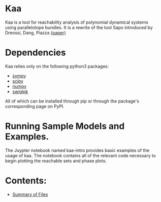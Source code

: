 # Kaa
Kaa is a tool for reachability analysis of polynomial dynamical systems using parallelotope bundles.
It is a rewrite of the tool Sapo introduced by Dreossi, Dang, Piazza [(paper)](https://dl.acm.org/doi/abs/10.1145/2883817.2883838)

# Dependencies
Kaa relies only on the following python3 packages:

- [sympy](https://pypi.org/project/sympy/)
- [scipy](https://pypi.org/project/scipy/)
- [numpy](https://pypi.org/project/numpy/)
- [swiglpk](https://pypi.org/project/swiglpk/)

All of which can be installed through pip or through the package's corresponding page on PyPI.

# Running Sample Models and Examples.

The Juypter notebook named kaa-intro provides basic examples of the usage of kaa. The notebook contains all of the relevant code necessary to begin plotting the reachable sets and phase plots.

# Contents:
- [Summary of Files](md/explan.md)
